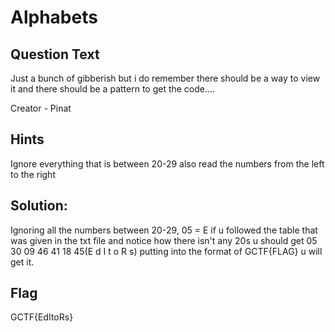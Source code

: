 # Alphabets

## Question Text
Just a bunch of gibberish but i do remember there should be a way to view it and there should be
a pattern to get the code....

Creator - Pinat

## Hints
Ignore everything that is between 20-29 also read the numbers from the left to the right

## Solution:
Ignoring all the numbers between 20-29, 05 = E if u followed the table that was given in the txt file and 
notice how there isn't any 20s u should get 05 30 09 46 41 18 45(E d I t o R s) putting into the format
of GCTF{FLAG} u will get it.

## Flag
GCTF{EdItoRs}
